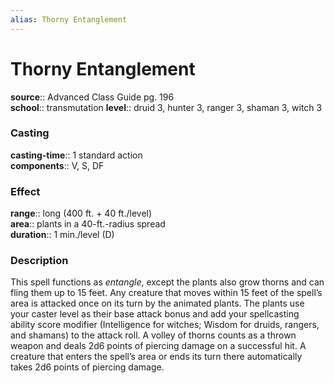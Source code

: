 ```yaml
---
alias: Thorny Entanglement
---
```


# Thorny Entanglement 

**source**:: Advanced Class Guide pg. 196  
**school**:: transmutation
**level**:: druid 3, hunter 3, ranger 3, shaman 3, witch 3

### Casting 

**casting-time**:: 1 standard action  
**components**:: V, S, DF

### Effect 

**range**:: long (400 ft. + 40 ft./level)  
**area**:: plants in a 40-ft.-radius spread  
**duration**:: 1 min./level (D)

### Description 

This spell functions as *entangle*, except the plants also grow thorns and can fling them up to 15 feet. Any creature that moves within 15 feet of the spell’s area is attacked once on its turn by the animated plants. The plants use your caster level as their base attack bonus and add your spellcasting ability score modifier (Intelligence for witches; Wisdom for druids, rangers, and shamans) to the attack roll. A volley of thorns counts as a thrown weapon and deals 2d6 points of piercing damage on a successful hit. A creature that enters the spell’s area or ends its turn there automatically takes 2d6 points of piercing damage.
